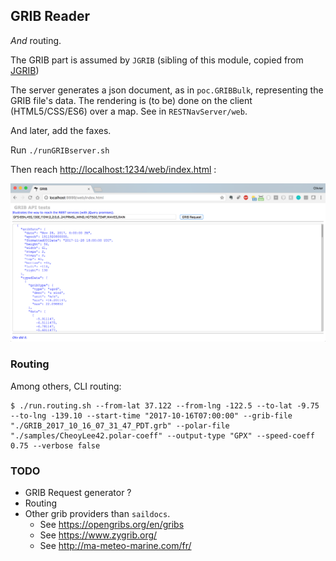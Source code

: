 ## GRIB Reader
_And_ routing.

The GRIB part is assumed by `JGRIB` (sibling of this module, copied from [JGRIB](https://jgrib.sourceforge.net/))

The server generates a json document, as in `poc.GRIBBulk`, representing the GRIB file's data.
The rendering is (to be) done on the client (HTML5/CSS/ES6) over a map. See in `RESTNavServer/web`.

And later, add the faxes.

Run `./runGRIBserver.sh`

Then reach <http://localhost:1234/web/index.html> :

![Test API](./screenshot.00.png)  <!-- TODO replace this screenshot -->

### Routing
Among others, CLI routing:
```
$ ./run.routing.sh --from-lat 37.122 --from-lng -122.5 --to-lat -9.75 --to-lng -139.10 --start-time "2017-10-16T07:00:00" --grib-file "./GRIB_2017_10_16_07_31_47_PDT.grb" --polar-file "./samples/CheoyLee42.polar-coeff" --output-type "GPX" --speed-coeff 0.75 --verbose false
```

### TODO
- GRIB Request generator ?
- Routing
- Other grib providers than `saildocs`. 
  - See <https://opengribs.org/en/gribs> 
  - See <https://www.zygrib.org/>
  - See <http://ma-meteo-marine.com/fr/>
